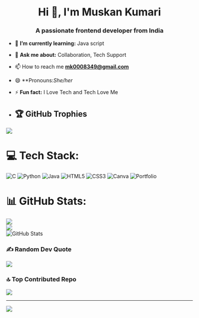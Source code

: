  <h1 align="center">Hi 👋, I'm Muskan Kumari</h1>
<h3 align="center">A passionate frontend developer from India</h3>

- 🌱 **I’m currently learning:** Java script
- 💬 **Ask me about:** Collaboration, Tech Support
- 📫 How to reach me **mk0008349@gmail.com**
- 😄 **Pronouns:*She/her* 
- ⚡ **Fun fact:** I Love Tech and Tech Love Me

- ## 🏆 GitHub Trophies
![](https://github-profile-trophy.vercel.app/?username=MUSKANKUMARI1318&theme=radical&no-frame=false&no-bg=true&margin-w=4)


# 💻 Tech Stack:
![C](https://img.shields.io/badge/c-%2300599C.svg?style=for-the-badge&logo=c&logoColor=white) ![Python](https://img.shields.io/badge/python-3670A0?style=for-the-badge&logo=python&logoColor=ffdd54) ![Java](https://img.shields.io/badge/java-%23ED8B00.svg?style=for-the-badge&logo=openjdk&logoColor=white) ![HTML5](https://img.shields.io/badge/html5-%23E34F26.svg?style=for-the-badge&logo=html5&logoColor=white) ![CSS3](https://img.shields.io/badge/css3-%231572B6.svg?style=for-the-badge&logo=css3&logoColor=white) ![Canva](https://img.shields.io/badge/Canva-%2300C4CC.svg?style=for-the-badge&logo=Canva&logoColor=white) ![Portfolio](https://img.shields.io/badge/Portfolio-%23000000.svg?style=for-the-badge&logo=firefox&logoColor=#FF7139)
# 📊 GitHub Stats:
![](https://github-readme-stats.vercel.app/api?username=MUSKANKUMARI1318&theme=dark&hide_border=false&include_all_commits=true&count_private=false)<br/>
![](https://nirzak-streak-stats.vercel.app/?user=MUSKANKUMARI1318&theme=dark&hide_border=false)<br/>
![GitHub Stats](https://github-readme-stats.vercel.app/api?username=MUSKANKUMARI1318&theme=dark&hide_border=false&include_all_commits=true&count_private=false)



### ✍️ Random Dev Quote
![](https://quotes-github-readme.vercel.app/api?type=horizontal&theme=dark)

### 🔝 Top Contributed Repo
![](https://github-contributor-stats.vercel.app/api?username=MUSKANKUMARI1318&limit=5&theme=onedark&combine_all_yearly_contributions=true)

---
[![](https://visitcount.itsvg.in/api?id=MUSKANKUMARI1318&icon=0&color=0)](https://visitcount.itsvg.in)

<!-- Proudly created with GPRM ( https://gprm.itsvg.in ) -->
